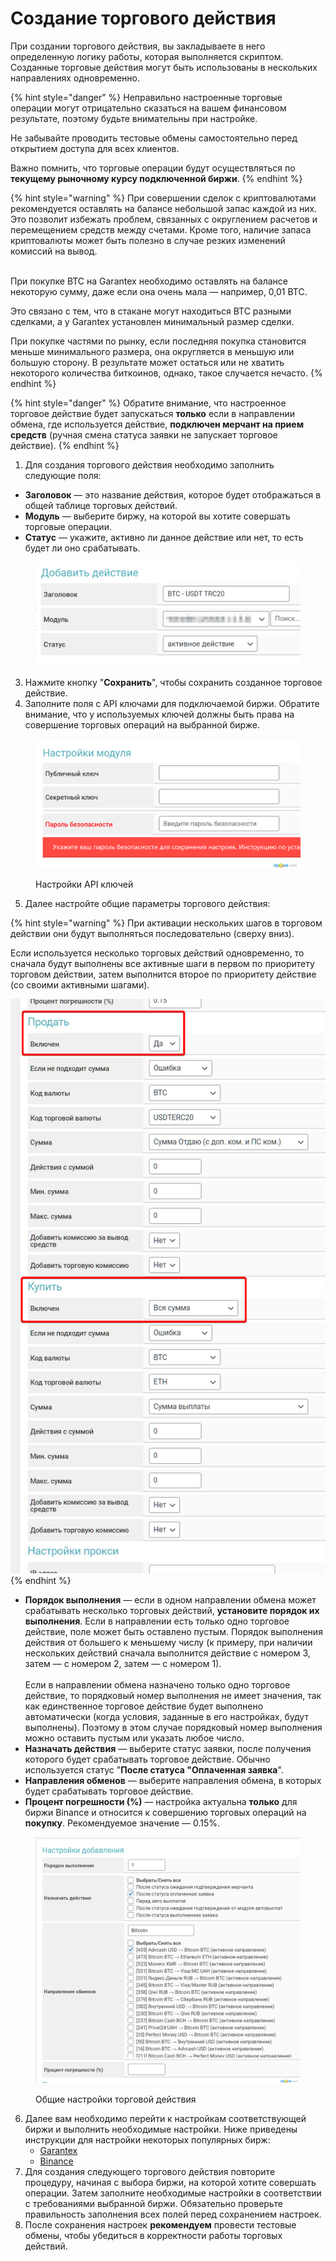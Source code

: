 # Создание торгового действия

При создании торгового действия, вы закладываете в него определенную логику работы, которая выполняется скриптом. Созданные торговые действия могут быть использованы в нескольких направлениях одновременно.&#x20;

{% hint style="danger" %}
Неправильно настроенные торговые операции могут отрицательно сказаться на вашем финансовом результате, поэтому будьте внимательны при настройке.

Не забывайте проводить тестовые обмены самостоятельно перед открытием доступа для всех клиентов.

Важно помнить, что торговые операции будут осуществляться по **текущему рыночному курсу подключенной биржи**.
{% endhint %}

{% hint style="warning" %}
При совершении сделок с криптовалютами рекомендуется оставлять на балансе небольшой запас каждой из них. Это позволит избежать проблем, связанных с округлением расчетов и перемещением средств между счетами. Кроме того, наличие запаса криптовалюты может быть полезно в случае резких изменений комиссий на вывод.

\
При покупке BTC на Garantex необходимо оставлять на балансе некоторую сумму, даже если она очень мала — например, 0,01 BTC.

Это связано с тем, что в стакане могут находиться BTC разными сделками, а у Garantex установлен минимальный размер сделки.

При покупке частями по рынку, если последняя покупка становится меньше минимального размера, она округляется в меньшую или большую сторону. В результате может остаться или не хватить некоторого количества биткоинов, однако, такое случается нечасто.
{% endhint %}

{% hint style="danger" %}
Обратите внимание, что настроенное торговое действие будет запускаться **только** если в направлении обмена, где используется действие, **подключен мерчант на прием средств** (ручная смена статуса заявки не запускает торговое действие).
{% endhint %}

1. Для создания торгового действия необходимо заполнить следующие поля:

* **Заголовок** — это название действия, которое будет отображаться в общей таблице торговых действий.
* **Модуль** — выберите биржу, на которой вы хотите совершать торговые операции.
* **Статус** — укажите, активно ли данное действие или нет, то есть будет ли оно срабатывать.

<figure><img src="../../../.gitbook/assets/image (2121).png" alt="" width="563"><figcaption></figcaption></figure>

3. Нажмите кнопку "**Сохранить**", чтобы сохранить созданное торговое действие.
4. Заполните поля с API ключами для подключаемой биржи. Обратите внимание, что у используемых ключей должны быть права на совершение торговых операций на выбранной бирже.

<figure><img src="../../../.gitbook/assets/Добавить действие ‹ 2 Premium Exchanger 2 — WordPress - Google Chrome_230512161400.png" alt="" width="563"><figcaption><p>Настройки API ключей</p></figcaption></figure>

5. Далее настройте общие параметры торгового действия:

{% hint style="warning" %}
При активации нескольких шагов в торговом действии они будут выполняться последовательно (сверху вниз).

Если используется несколько торговых действий одновременно, то сначала будут выполнены все активные шаги в первом по приоритету торговом действии, затем выполнится второе по приоритету действие (со своими активными шагами).

![](<../../../.gitbook/assets/image (1575).png>)
{% endhint %}

* **Порядок выполнения** — если в одном направлении обмена может срабатывать несколько торговых действий, **установите порядок их выполнения**. Если в направлении есть только одно торговое действие, поле может быть оставлено пустым. Порядок выполнения действия от большего к меньшему числу (к примеру, при наличии нескольких действий сначала выполнится действие с номером 3, затем — с номером 2, затем — с номером 1).\
  \
  Если в направлении обмена назначено только одно торговое действие, то порядковый номер выполнения не имеет значения, так как единственное торговое действие будет выполнено автоматически (когда условия, заданные в его настройках, будут выполнены). Поэтому в этом случае порядковый номер выполнения можно оставить пустым или указать любое число.
* **Назначать действия** — выберите статус заявки, после получения которого будет срабатывать торговое действие. Обычно используется статус "**После статуса "Оплаченная заявка**".
* **Направления обменов** — выберите направления обмена, в которых будет срабатывать торговое действие.
* **Процент погрешности (%)** — настройка актуальна **только** для биржи Binance и относится к совершению торговых операций на **покупку**. Рекомендуемое значение — 0.15%.

<figure><img src="../../../.gitbook/assets/Добавить действие ‹ 2 Premium Exchanger 2 — WordPress - Google Chrome_230512164107.png" alt="" width="563"><figcaption><p>Общие настройки торговой действия</p></figcaption></figure>

6. Далее вам необходимо перейти к настройкам соответствующей биржи и выполнить необходимые настройки. Ниже приведены инструкции для настройки некоторых популярных бирж:
   * [Garantex](garantex-skoro.md)
   * [Binance](binance.md)
7. Для создания следующего торгового действия повторите процедуру, начиная с выбора биржи, на которой хотите совершать операции. Затем заполните необходимые настройки в соответствии с требованиями выбранной биржи. Обязательно проверьте правильность заполнения всех полей перед сохранением настроек.
8. После сохранения настроек **рекомендуем** провести тестовые обмены, чтобы убедиться в корректности работы торговых действий.
